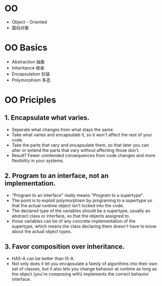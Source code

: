
# OO
 - Object - Oriented
 - 面向对象

# OO Basics
- Abstraction 抽象
- Inheritance 继承
- Encapsulation 封装
- Polymorphism 多态


# OO Priciples
## 1. Encapsulate what varies.
- Seperate what changes from what stays the same.
- Take what varies and encapsulate it, so it won't affect the rest of your code.
- Take the parts that vary and encapsulate them, so that later you can alter or extend the parts that vary without affecting those don't.
- Result? Fewer unintended consequences from code changes and more flexibility in your systems.


## 2. Program to an interface, not an implementation.
- "Program to an interface" really means "Program to a supertype".
- The point is to exploit polymorphism by programing to a supertype so that the actual runtime object isn't locked into the code.
- The declared type of the variables should be a supertype, usually an abstract class or interface, so that the objects assigned to.
- those variables can be of any concrete implementation of the supertype, which means the class declaring them doesn't have to know about the actual object types.


## 3. Favor composition over inheritance.
- HAS-A can be better than IS-A.
- Not only does it let you encapsulate a family of algorithms into their own set of classes, but it also lets you change behavior at runtime as long as the object (you're composing with) implements the correct behavior interface.




